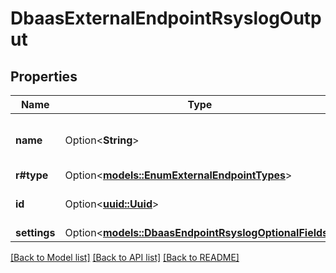 # DbaasExternalEndpointRsyslogOutput

## Properties

Name | Type | Description | Notes
------------ | ------------- | ------------- | -------------
**name** | Option<**String**> | External integration endpoint name | [optional]
**r#type** | Option<[**models::EnumExternalEndpointTypes**](enum-external-endpoint-types.md)> |  | [optional]
**id** | Option<[**uuid::Uuid**](uuid::Uuid.md)> | External integration endpoint id | [optional]
**settings** | Option<[**models::DbaasEndpointRsyslogOptionalFields**](dbaas-endpoint-rsyslog-optional-fields.md)> |  | [optional]

[[Back to Model list]](../README.md#documentation-for-models) [[Back to API list]](../README.md#documentation-for-api-endpoints) [[Back to README]](../README.md)


